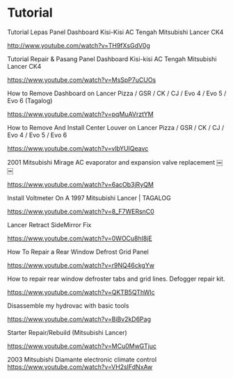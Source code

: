 # Tutorial


Tutorial Lepas Panel Dashboard Kisi-Kisi AC Tengah Mitsubishi Lancer CK4

http://www.youtube.com/watch?v=TH9fXsGdV0g


Tutorial Repair & Pasang Panel Dashboard Kisi-kisi AC Tengah Mitsubishi Lancer CK4

https://www.youtube.com/watch?v=MsSpP7uCUOs


How to Remove Dashboard on Lancer Pizza / GSR / CK / CJ / Evo 4 / Evo 5 / Evo 6 (Tagalog)

https://www.youtube.com/watch?v=pqMuAVrztYM


How to Remove And Install Center Louver on Lancer Pizza / GSR / CK / CJ / Evo 4 / Evo 5 / Evo 6

https://www.youtube.com/watch?v=vlbYUIQeavc


2001 Mitsubishi Mirage AC evaporator and expansion valve replacement ￼￼

https://www.youtube.com/watch?v=6acOb3jRyQM


Install Voltmeter On A 1997 Mitsubishi Lancer | TAGALOG

https://www.youtube.com/watch?v=8_F7WERsnC0


Lancer Retract SideMirror Fix

https://www.youtube.com/watch?v=0WOCu8hl8jE


How To Repair a Rear Window Defrost Grid Panel

https://www.youtube.com/watch?v=r9NQ46ckgYw


How to repair rear window defroster tabs and grid lines. Defogger repair kit.

https://www.youtube.com/watch?v=QKTB5QThWIc


Disassemble my hydrovac with basic tools

https://www.youtube.com/watch?v=BiBv2kD6Pag


Starter Repair/Rebuild (Mitsubishi Lancer)

https://www.youtube.com/watch?v=MCu0MwGTjuc



2003 Mitsubishi Diamante electronic climate control
https://www.youtube.com/watch?v=VH2sIFdNxAw
